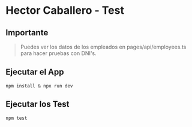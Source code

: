 # Hector Caballero - Test

## **Importante**
>Puedes ver los datos de los empleados en pages/api/employees.ts para hacer pruebas con DNI's.

## Ejecutar el App
```
npm install & npx run dev
```

## Ejecutar los Test
```
npm test
```